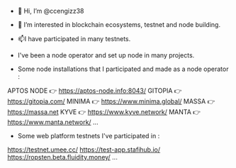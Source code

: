 - 👋 Hi, I’m @ccengizz38
- 👀 I’m interested in blockchain ecosystems, testnet and node building.
- 📫I have participated in many testnets.
- I've been a node operator and set up node in many projects.

- Some node installations that I participated and made as a node operator :

APTOS NODE 👉 https://aptos-node.info:8043/
GITOPIA 👉 https://gitopia.com/
MINIMA 👉 https://www.minima.global/
MASSA 👉 https://massa.net
KYVE 👉 https://www.kyve.network/
MANTA 👉 https://www.manta.network/
...

- Some web platform testnets I've participated in :

https://testnet.umee.cc/
https://test-app.stafihub.io/
https://ropsten.beta.fluidity.money/
...

<!---
ccengizz38/ccengizz38 is a ✨ special ✨ repository because its `README.md` (this file) appears on your GitHub profile.
You can click the Preview link to take a look at your changes.
--->
